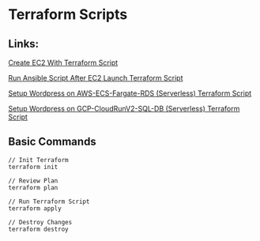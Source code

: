 # Terraform Scripts

## Links:
[Create EC2 With Terraform Script](https://github.com/CodeSagarOfficial/terraform-scripts/tree/main/ec2-terraform)

[Run Ansible Script After EC2 Launch Terraform Script](https://github.com/CodeSagarOfficial/terraform-scripts/tree/main/run-ansible-after-ec2-launch-terraform)

[Setup Wordpress on AWS-ECS-Fargate-RDS (Serverless) Terraform Script](https://github.com/CodeSagarOfficial/terraform-scripts/tree/main/ecs-fargate-wordpress-rds-terraform)

[Setup Wordpress on GCP-CloudRunV2-SQL-DB (Serverless) Terraform Script](https://github.com/CodeSagarOfficial/terraform-scripts/tree/main/cloud-run-v2-wordpress-sql-terraform)


## Basic Commands
```hcl
// Init Terraform
terraform init

// Review Plan
terraform plan

// Run Terraform Script
terraform apply

// Destroy Changes
terraform destroy
```
